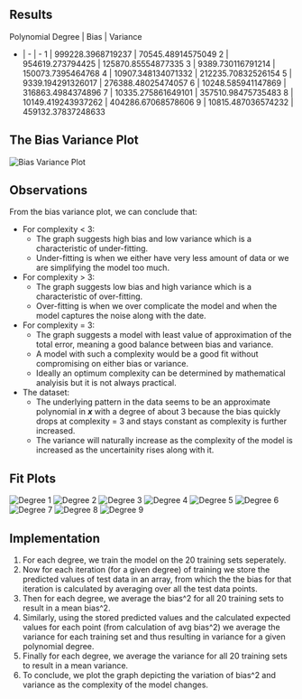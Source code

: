 ## Results
Polynomial Degree | Bias | Variance
 - | - | -
1  |  999228.3968719237  |  70545.48914575049
2  |  954619.273794425  |  125870.85554877335
3  |  9389.730116791214  |  150073.7395464768
4  |  10907.348134071332  |  212235.70832526154
5  |  9339.194291326017  |  276388.48025474057
6  |  10248.585941147869  |  316863.4984374896
7  |  10335.275861649101  |  357510.98475735483
8  |  10149.419243937262  |  404286.67068578606
9  |  10815.487036574232  |  459132.37837248633

## The Bias Variance Plot
![Bias Variance Plot](./bias_variance.png "Bias Variance Plot")

## Observations
From the bias variance plot, we can conclude that:
* For complexity < 3:
    - The graph suggests high bias and low variance which is a characteristic of under-fitting.
    - Under-fitting is when we either have very less amount of data or we are simplifying the model too much.
* For complexity > 3:
    - The graph suggests low bias and high variance which is a characteristic of over-fitting.
    - Over-fitting is when we over complicate the model and when the model captures the noise along with the date.
* For complexity = 3:
    - The graph suggests a model with least value of approximation of the total error, meaning a good balance between bias and variance.
    - A model with such a complexity would be a good fit without compromising on either bias or variance.
    - Ideally an optimum complexity can be determined by mathematical analyisis but it is not always practical.
* The dataset:
    - The underlying pattern in the data seems to be an approximate polynomial in **_x_** with a degree of about 3 because the bias quickly drops at complexity = 3 and stays constant as complexity is further increased.
    - The variance will naturally increase as the complexity of the model is increased as the uncertainity rises along with it.

## Fit Plots
![](./deg_1.png "Degree 1")
![](./deg_2.png "Degree 2")
![](./deg_3.png "Degree 3")
![](./deg_4.png "Degree 4")
![](./deg_5.png "Degree 5")
![](./deg_6.png "Degree 6")
![](./deg_7.png "Degree 7")
![](./deg_8.png "Degree 8")
![](./deg_9.png "Degree 9")

## Implementation
1. For each degree, we train the model on the 20 training sets seperately.
2. Now for each iteration (for a given degree) of training we store the predicted values of test data in an array, from which the the bias for that iteration is calculated by averaging over all the test data points.
3. Then for each degree, we average the bias^2 for all 20 training sets to result in a mean bias^2.
4. Similarly, using the stored predicted values and the calculated expected values for each point (from calculation of avg bias^2) we average the variance for each training set and thus resulting in variance for a given polynomial degree.
5. Finally for each degree, we average the variance for all 20 training sets to result in a mean variance.
6. To conclude, we plot the graph depicting the variation of bias^2 and variance as the complexity of the model changes.